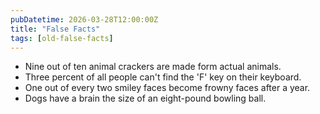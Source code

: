 ```yaml
---
pubDatetime: 2026-03-28T12:00:00Z
title: "False Facts"
tags: [old-false-facts]
---
```


- Nine out of ten animal crackers are made form actual animals.
- Three percent of all people can't find the 'F' key on their keyboard.
- One out of every two smiley faces become frowny faces after a year.
- Dogs have a brain the size of an eight-pound bowling ball.
